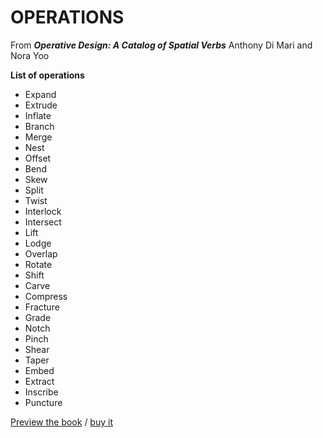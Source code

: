 # OPERATIONS

From ***Operative Design: A Catalog of Spatial Verbs***
Anthony Di Mari and Nora Yoo

**List of operations**
* Expand
* Extrude
* Inflate
* Branch
* Merge
* Nest
* Offset
* Bend
* Skew
* Split
* Twist
* Interlock
* Intersect
* Lift
* Lodge
* Overlap
* Rotate
* Shift
* Carve
* Compress
* Fracture
* Grade
* Notch
* Pinch
* Shear
* Taper
* Embed
* Extract
* Inscribe
* Puncture

[Preview the book](https://issuu.com/bis_publishers/docs/operativedesign) / [buy it](https://store.aia.org/products/operative-design-a-catalog-of-spatial-verbs?variant=25405797313)

